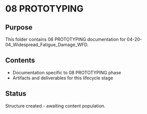 # 08 PROTOTYPING

## Purpose
This folder contains 08 PROTOTYPING documentation for 04-20-04_Widespread_Fatigue_Damage_WFD.

## Contents
- Documentation specific to 08 PROTOTYPING phase
- Artifacts and deliverables for this lifecycle stage

## Status
Structure created - awaiting content population.
